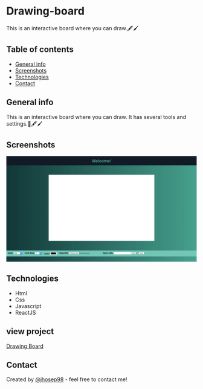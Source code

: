 # Drawing-board
This is an interactive board where you can draw.🖋🖌

## Table of contents

- [General info](#general-info)
- [Screenshots](#screenshots)
- [Technologies](#technologies)
- [Contact](#contact)

## General info
This is an interactive board where you can draw. It has several tools and settings.📝🖋🖌

## Screenshots

![jdbPaint screenshot](./Board.png)

## Technologies

- Html
- Css
- Javascript
- ReactJS

## view project

[Drawing Board](https://jhosep98.github.io/jdbsPaint-con-Reactjs/)

## Contact

Created by [@jhosep98](https://jhosep98.github.io/Portfolio2020jdb/) - feel free to contact me!
